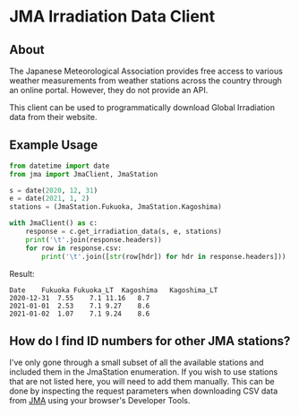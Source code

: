 # JMA Irradiation Data Client

## About

The Japanese Meteorological Association provides free access to various weather measurements from weather stations across the country through an online portal. However, they do not provide an API.

This client can be used to programmatically download Global Irradiation data from their website.

## Example Usage

```python
from datetime import date
from jma import JmaClient, JmaStation

s = date(2020, 12, 31)
e = date(2021, 1, 2)
stations = (JmaStation.Fukuoka, JmaStation.Kagoshima)

with JmaClient() as c:
    response = c.get_irradiation_data(s, e, stations)
    print('\t'.join(response.headers))
    for row in response.csv:
        print('\t'.join([str(row[hdr]) for hdr in response.headers]))
```

Result:
```
Date	Fukuoka	Fukuoka_LT	Kagoshima	Kagoshima_LT
2020-12-31	7.55	7.1	11.16	8.7
2021-01-01	2.53	7.1	9.27	8.6
2021-01-02	1.07	7.1	9.24	8.6
```

## How do I find ID numbers for other JMA stations?

I've only gone through a small subset of all the available stations and included them in the JmaStation enumeration. If you wish to use stations that are not listed here, you will need to add them manually. This can be done by inspecting the request parameters when downloading CSV data from [JMA](https://www.data.jma.go.jp/gmd/risk/obsdl/index.php) using your browser's Developer Tools.